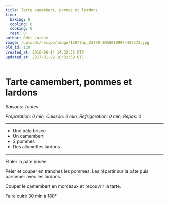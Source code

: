 ```yaml
---
title: Tarte camembert, pommes et lardons
time:
  baking: 0
  cooling: 0
  cooking: 0
  rest: 0
author: Odet Lorène
image: /uploads/recipe/image/120/tmp_23790-IMAG0109994457573.jpg
old_id: 120
created_at: 2016-06-14 14:32:32 UTC
updated_at: 2017-01-29 10:32:59 UTC
---
```


# Tarte camembert, pommes et lardons

_Saisons: Toutes_

_Préparation: 0 min, Cuisson: 0 min, Refrigération: 0 min, Repos: 0_

---

- Une pâte brisée
- Un camembert
- 3 pommes
- Des allumettes lardons

---

Etaler la pâte brisée.

Peler et couper en tranches les pommes. Les répartir sur la pâte puis parsemer avec les lardons.

Couper le camembert en morceaux et recouvrir la tarte.

Faire cuire 30 min à 180°
